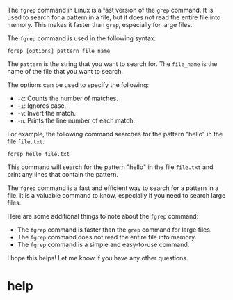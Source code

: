 The `fgrep` command in Linux is a fast version of the `grep` command. It is used to search for a pattern in a file, but it does not read the entire file into memory. This makes it faster than `grep`, especially for large files.

The `fgrep` command is used in the following syntax:

```
fgrep [options] pattern file_name
```

The `pattern` is the string that you want to search for. The `file_name` is the name of the file that you want to search.

The options can be used to specify the following:

* `-c`: Counts the number of matches.
* `-i`: Ignores case.
* `-v`: Invert the match.
* `-n`: Prints the line number of each match.

For example, the following command searches for the pattern "hello" in the file `file.txt`:

```
fgrep hello file.txt
```

This command will search for the pattern "hello" in the file `file.txt` and print any lines that contain the pattern.

The `fgrep` command is a fast and efficient way to search for a pattern in a file. It is a valuable command to know, especially if you need to search large files.

Here are some additional things to note about the `fgrep` command:

* The `fgrep` command is faster than the `grep` command for large files.
* The `fgrep` command does not read the entire file into memory.
* The `fgrep` command is a simple and easy-to-use command.

I hope this helps! Let me know if you have any other questions.





# help 

```

```
